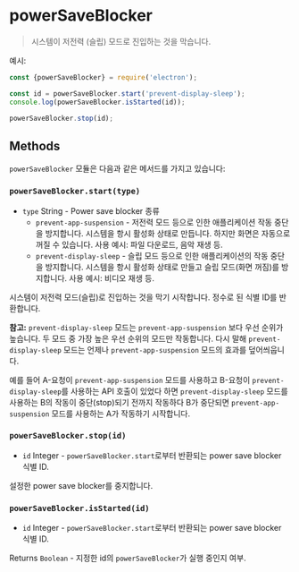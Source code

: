 # powerSaveBlocker

> 시스템이 저전력 (슬립) 모드로 진입하는 것을 막습니다.

예시:

```javascript
const {powerSaveBlocker} = require('electron');

const id = powerSaveBlocker.start('prevent-display-sleep');
console.log(powerSaveBlocker.isStarted(id));

powerSaveBlocker.stop(id);
```

## Methods

`powerSaveBlocker` 모듈은 다음과 같은 메서드를 가지고 있습니다:

### `powerSaveBlocker.start(type)`

* `type` String - Power save blocker 종류
  * `prevent-app-suspension` - 저전력 모드 등으로 인한 애플리케이션 작동 중단을
    방지합니다. 시스템을 항시 활성화 상태로 만듭니다. 하지만 화면은 자동으로 꺼질
    수 있습니다. 사용 예시: 파일 다운로드, 음악 재생 등.
  * `prevent-display-sleep` - 슬립 모드 등으로 인한 애플리케이션의 작동 중단을
    방지합니다. 시스템을 항시 활성화 상태로 만들고 슬립 모드(화면 꺼짐)를
    방지합니다. 사용 예시: 비디오 재생 등.

시스템이 저전력 모드(슬립)로 진입하는 것을 막기 시작합니다. 정수로 된 식별 ID를
반환합니다.

**참고:** `prevent-display-sleep` 모드는 `prevent-app-suspension` 보다 우선
순위가 높습니다. 두 모드 중 가장 높은 우선 순위의 모드만 작동합니다. 다시 말해
`prevent-display-sleep` 모드는 언제나 `prevent-app-suspension` 모드의 효과를
덮어씌웁니다.

예를 들어 A-요청이 `prevent-app-suspension` 모드를 사용하고 B-요청이
`prevent-display-sleep`를 사용하는 API 호출이 있었다 하면 `prevent-display-sleep`
모드를 사용하는 B의 작동이 중단(stop)되기 전까지 작동하다 B가 중단되면
`prevent-app-suspension` 모드를 사용하는 A가 작동하기 시작합니다.

### `powerSaveBlocker.stop(id)`

* `id` Integer - `powerSaveBlocker.start`로부터 반환되는 power save blocker 식별
ID.

설정한 power save blocker를 중지합니다.

### `powerSaveBlocker.isStarted(id)`

* `id` Integer - `powerSaveBlocker.start`로부터 반환되는 power save blocker 식별
ID.

Returns `Boolean` - 지정한 id의 `powerSaveBlocker`가 실행 중인지 여부.
